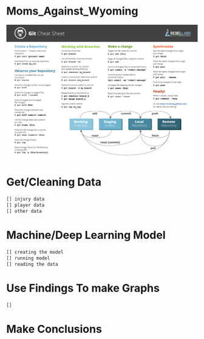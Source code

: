 # Moms_Against_Wyoming
![alt text](GitCommands.png)

# Get/Cleaning Data
    [] injury data
    [] player data
    [] other data

# Machine/Deep Learning Model
    [] creating the model
    [] running model
    [] reading the data

# Use Findings To make Graphs
    [] 

# Make Conclusions
    